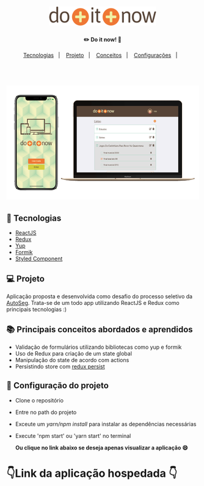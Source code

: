 <h1 align="center">
    <img alt="Do it now!" title="#logo" src=".github/marca_mini_app.png" width="280px" height="50px"/>
</h1>
<h4 align="center">
       ✏️ Do it now! 📑
</h4>

<p align="center">
  <a href="#rocket-tecnologias">Tecnologias</a>&nbsp;&nbsp;&nbsp;|&nbsp;&nbsp;&nbsp;
  <a href="#-projeto">Projeto</a>&nbsp;&nbsp;&nbsp;|&nbsp;&nbsp;&nbsp;
  <a href="#-principais-conceitos-abordados">Conceitos</a>&nbsp;&nbsp;&nbsp;|&nbsp;&nbsp;&nbsp;
  <a href="#-configuração-do-projeto">Configurações</a>&nbsp;&nbsp;&nbsp;|&nbsp;&nbsp;&nbsp;
</p>

<br>

<h1 align="center">
    <img alt="desktop demo" title="desktop_demo_image" src=".github/mobDeskmock.png" width="550px" height="300px"/>
</h1>

## :rocket: Tecnologias

- [ReactJS](https://reactjs.org)
- [Redux]()
- [Yup]()
- [Formik]()
- [Styled Component]()

## 💻 Projeto

Aplicação proposta e desenvolvida como desafio do processo seletivo da [AutoSeg](). Trata-se de um todo app utilizando ReactJS e Redux como principais tecnologias :)

## 📚 Principais conceitos abordados e aprendidos

- Validação de formulários utilizando bibliotecas como yup e formik
- Uso de Redux para criação de um state global
- Manipulação do state de acordo com actions
- Persistindo store com [redux persist]()

## 🤔 Configuração do projeto

- Clone o repositório
- Entre no path do projeto
- Exceute um _yarn/npm install_ para instalar as dependências necessárias
- Execute 'npm start' ou 'yarn start' no terminal

  **Ou clique no link abaixo se deseja apenas visualizar a aplicação :smile:**

# :point_down:**Link da aplicação hospedada** :point_down:

##
